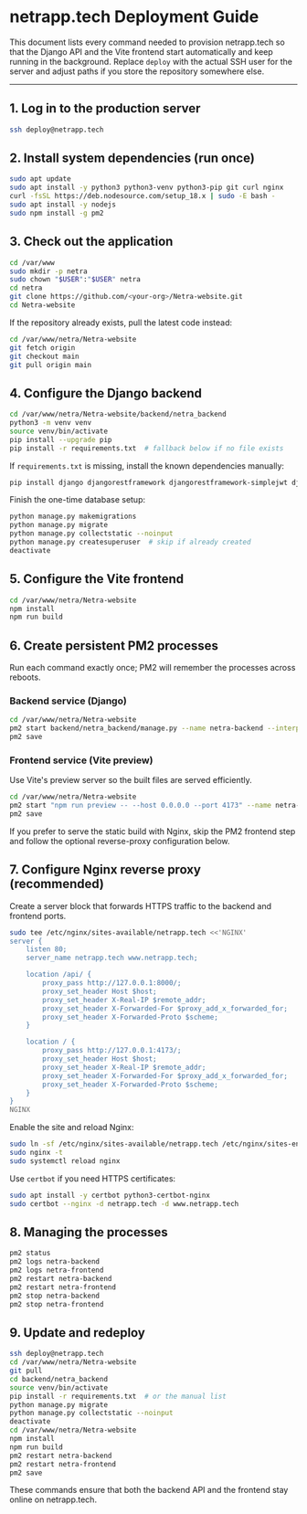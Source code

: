 # netrapp.tech Deployment Guide

This document lists every command needed to provision netrapp.tech so that the Django API and the Vite frontend start automatically and keep running in the background. Replace `deploy` with the actual SSH user for the server and adjust paths if you store the repository somewhere else.

---

## 1. Log in to the production server

```bash
ssh deploy@netrapp.tech
```

## 2. Install system dependencies (run once)

```bash
sudo apt update
sudo apt install -y python3 python3-venv python3-pip git curl nginx
curl -fsSL https://deb.nodesource.com/setup_18.x | sudo -E bash -
sudo apt install -y nodejs
sudo npm install -g pm2
```

## 3. Check out the application

```bash
cd /var/www
sudo mkdir -p netra
sudo chown "$USER":"$USER" netra
cd netra
git clone https://github.com/<your-org>/Netra-website.git
cd Netra-website
```

If the repository already exists, pull the latest code instead:

```bash
cd /var/www/netra/Netra-website
git fetch origin
git checkout main
git pull origin main
```

## 4. Configure the Django backend

```bash
cd /var/www/netra/Netra-website/backend/netra_backend
python3 -m venv venv
source venv/bin/activate
pip install --upgrade pip
pip install -r requirements.txt  # fallback below if no file exists
```

If `requirements.txt` is missing, install the known dependencies manually:

```bash
pip install django djangorestframework djangorestframework-simplejwt django-cors-headers Pillow torch torchvision timm
```

Finish the one-time database setup:

```bash
python manage.py makemigrations
python manage.py migrate
python manage.py collectstatic --noinput
python manage.py createsuperuser  # skip if already created
deactivate
```

## 5. Configure the Vite frontend

```bash
cd /var/www/netra/Netra-website
npm install
npm run build
```

## 6. Create persistent PM2 processes

Run each command exactly once; PM2 will remember the processes across reboots.

### Backend service (Django)

```bash
cd /var/www/netra/Netra-website
pm2 start backend/netra_backend/manage.py --name netra-backend --interpreter ./backend/netra_backend/venv/bin/python -- runserver 0.0.0.0:8000
pm2 save
```

### Frontend service (Vite preview)

Use Vite's preview server so the built files are served efficiently.

```bash
cd /var/www/netra/Netra-website
pm2 start "npm run preview -- --host 0.0.0.0 --port 4173" --name netra-frontend
pm2 save
```

If you prefer to serve the static build with Nginx, skip the PM2 frontend step and follow the optional reverse-proxy configuration below.

## 7. Configure Nginx reverse proxy (recommended)

Create a server block that forwards HTTPS traffic to the backend and frontend ports.

```bash
sudo tee /etc/nginx/sites-available/netrapp.tech <<'NGINX'
server {
    listen 80;
    server_name netrapp.tech www.netrapp.tech;

    location /api/ {
        proxy_pass http://127.0.0.1:8000/;
        proxy_set_header Host $host;
        proxy_set_header X-Real-IP $remote_addr;
        proxy_set_header X-Forwarded-For $proxy_add_x_forwarded_for;
        proxy_set_header X-Forwarded-Proto $scheme;
    }

    location / {
        proxy_pass http://127.0.0.1:4173/;
        proxy_set_header Host $host;
        proxy_set_header X-Real-IP $remote_addr;
        proxy_set_header X-Forwarded-For $proxy_add_x_forwarded_for;
        proxy_set_header X-Forwarded-Proto $scheme;
    }
}
NGINX
```

Enable the site and reload Nginx:

```bash
sudo ln -sf /etc/nginx/sites-available/netrapp.tech /etc/nginx/sites-enabled/netrapp.tech
sudo nginx -t
sudo systemctl reload nginx
```

Use `certbot` if you need HTTPS certificates:

```bash
sudo apt install -y certbot python3-certbot-nginx
sudo certbot --nginx -d netrapp.tech -d www.netrapp.tech
```

## 8. Managing the processes

```bash
pm2 status
pm2 logs netra-backend
pm2 logs netra-frontend
pm2 restart netra-backend
pm2 restart netra-frontend
pm2 stop netra-backend
pm2 stop netra-frontend
```

## 9. Update and redeploy

```bash
ssh deploy@netrapp.tech
cd /var/www/netra/Netra-website
git pull
cd backend/netra_backend
source venv/bin/activate
pip install -r requirements.txt  # or the manual list
python manage.py migrate
python manage.py collectstatic --noinput
deactivate
cd /var/www/netra/Netra-website
npm install
npm run build
pm2 restart netra-backend
pm2 restart netra-frontend
pm2 save
```

These commands ensure that both the backend API and the frontend stay online on netrapp.tech.
